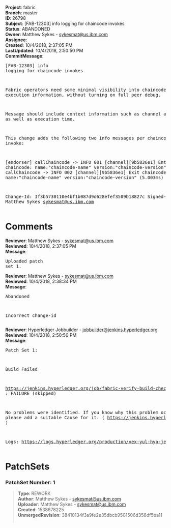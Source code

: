 <strong>Project</strong>: fabric<br><strong>Branch</strong>: master<br><strong>ID</strong>: 26798<br><strong>Subject</strong>: [FAB-12303] info logging for chaincode invokes<br><strong>Status</strong>: ABANDONED<br><strong>Owner</strong>: Matthew Sykes - sykesmat@us.ibm.com<br><strong>Assignee</strong>:<br><strong>Created</strong>: 10/4/2018, 2:37:05 PM<br><strong>LastUpdated</strong>: 10/4/2018, 2:50:50 PM<br><strong>CommitMessage</strong>:<br><pre>[FAB-12303] info logging for chaincode invokes

Fabric operators need some minimal visibility into chaincode execution
information, without turning on full peer debug.

Message should include context information such as channel and txid, as
well as execution time.

This change adds the following two info messages per chaincode invoke:

[endorser] callChaincode -> INFO 001 [channel][9b5836e1] Entry chaincode: name:"chaincode-name" version:"chaincode-version"
[endorser] callChaincode -> INFO 002 [channel][9b5836e1] Exit chaincode: name:"chaincode-name" version:"chaincode-version"  (5.003ms)

Change-Id: If3b5730110e4bf1b087d9d628efef3509b18827c
Signed-off-by: Matthew Sykes <sykesmat@us.ibm.com>
</pre><h1>Comments</h1><strong>Reviewer</strong>: Matthew Sykes - sykesmat@us.ibm.com<br><strong>Reviewed</strong>: 10/4/2018, 2:37:05 PM<br><strong>Message</strong>: <pre>Uploaded patch set 1.</pre><strong>Reviewer</strong>: Matthew Sykes - sykesmat@us.ibm.com<br><strong>Reviewed</strong>: 10/4/2018, 2:38:34 PM<br><strong>Message</strong>: <pre>Abandoned

Incorrect change-id</pre><strong>Reviewer</strong>: Hyperledger Jobbuilder - jobbuilder@jenkins.hyperledger.org<br><strong>Reviewed</strong>: 10/4/2018, 2:50:50 PM<br><strong>Message</strong>: <pre>Patch Set 1:

Build Failed 

https://jenkins.hyperledger.org/job/fabric-verify-build-checks-x86_64/5851/ : FAILURE (skipped)

No problems were identified. If you know why this problem occurred, please add a suitable Cause for it. ( https://jenkins.hyperledger.org/job/fabric-verify-build-checks-x86_64/5851/ )

Logs: https://logs.hyperledger.org/production/vex-yul-hyp-jenkins-3/fabric-verify-build-checks-x86_64/5851</pre><h1>PatchSets</h1><h3>PatchSet Number: 1</h3><blockquote><strong>Type</strong>: REWORK<br><strong>Author</strong>: Matthew Sykes - sykesmat@us.ibm.com<br><strong>Uploader</strong>: Matthew Sykes - sykesmat@us.ibm.com<br><strong>Created</strong>: 1538678225<br><strong>UnmergedRevision</strong>: 38410134f3a9fe2e35dbcb9501506d358df5ba11<br><br></blockquote>